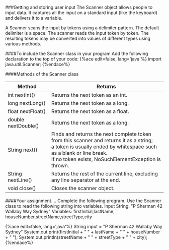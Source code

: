  <!-- djw:done --> 
 ###Getting and storing user input 
The Scanner object allows people to input data. It captures all the input on a standard input (like the keyboard) and delivers it to a variable.  
  
A Scanner scans the input by tokens using a delimiter pattern. The default delimiter is a space. The scanner reads the input token by token. The resulting tokens may be converted into values of different types using various methods. 

####To include the Scanner class in your program 
Add the following declaration to the top of your code: 
{%ace edit=false, lang='java'%}
import java.util.Scanner; 
{%endace%}
  
 ####Methods of the Scanner class 
  

|**Method**|**Returns**| 
|-|-| 
|int nextInt()|Returns the next token as an int. | 
|long nextLong()|Returns the next token as a long.| 
|float nextFloat()|Returns the next token as a float.|  
|double nextDouble()|Returns the next token as a long.|  
|String next()|Finds and returns the next complete token<br>from this scanner and returns it as a string;<br>a token is usually ended by whitespace such as a blank or line break.<br>If no token exists, NoSuchElementException is thrown.| 
|String nextLine()|Returns the rest of the current line, excluding any line separator at the end.| 
|void close()|Closes the scanner object. 

####Your assignment....
Complete the following  program. Use the Scanner class to read the following string into variables. 
Input String: "P Sherman 42 Wallaby Way Sydney"
Variables: firstInitial,lastName, houseNumber,streetName,streetType,city

{%ace edit=false, lang='java'%}
String input = "P Sherman 42 Wallaby Way Sydney"
System.out.print(firstInitial + " " + lastName + " " + houseNumber + " ");
System.out.println(streetName + " " + streetType + " " + city);
{%endace%}
 